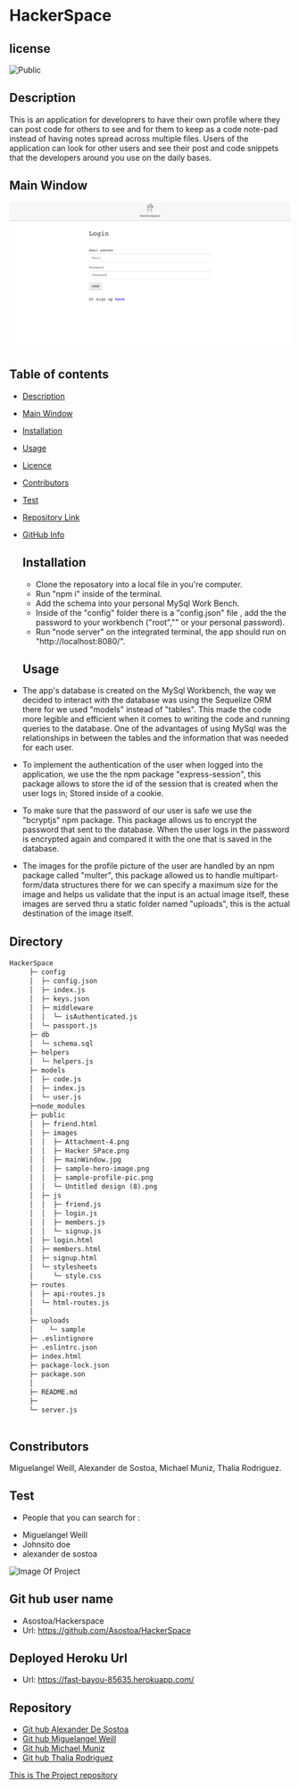 # HackerSpace

## license

![Public](https://img.shields.io/badge/license-Public-blue)

## Description

This is an application for developrers to have their own profile where they can post code for others to see and for them to keep as a code note-pad instead of having notes spread across multiple files. Users of the application can look for other users and see their post and code snippets that the developers around you use on the daily bases.

## Main Window

  ![Image Of Project](./public/images/mainWindow.jpg)


## Table of contents

- [Description](#Description)
- [Main Window](#MainWindow)
- [Installation](#Installation)
- [Usage](#Usage)
- [Licence](#License)
- [Contributors](#Contributors)
- [Test](#Test)
- [Repository Link](#Repository)
- [GitHub Info](#GitHub)

  ## Installation

  - Clone the reposatory into a local file in you're computer.
  - Run "npm i" inside of the terminal.
  - Add the schema into your personal MySql Work Bench.
  - Inside of the "config" folder there is a "config.json" file , add the the password to your workbench ("root","" or your personal password).
  - Run "node server" on the integrated terminal, the app should run on "http://localhost:8080/".

  ## Usage

- The app's database is created on the MySql Workbench, the way we decided to interact with the database was using the Sequelize ORM there for we used "models" instead of "tables". This made the code more legible and efficient when it comes to writing the code and running queries to the database.
One of the advantages of using MySql was the relationships in between the tables and the information that was needed for each user.
- To implement the authentication of the user when logged into the application, we use the the npm package "express-session", this package allows to store the id of the session that is created when the user logs in; Stored inside of a cookie. 
- To make sure that the password of our user is safe we use the "bcryptjs" npm package. This package allows us to encrypt the password that sent to the database. When the user logs in the password is encrypted again and compared it with the one that is saved in the database.
- The images for the profile picture of the user are handled by an npm package called "multer", this package allowed us to handle multipart-form/data structures there for we can specify a maximum size for the image and helps us validate that the input is an actual image itself, these images are served thru a static folder named "uploads", this is the actual destination of the image itself.

 ## Directory 

 ```
HackerSpace
      ├─ config
      │  ├─ config.json
      │  ├─ index.js
      │  ├─ keys.json
      │  ├─ middleware
      │  │  └─ isAuthenticated.js
      │  └─ passport.js
      ├─ db
      │  └─ schema.sql
      ├─ helpers
      │  └─ helpers.js
      ├─ models
      │  ├─ code.js
      │  ├─ index.js
      │  └─ user.js
      ├─node_modules
      ├─ public
      │  ├─ friend.html
      │  ├─ images
      │  │  ├─ Attachment-4.png
      │  │  ├─ Hacker SPace.png
      │  │  ├─ mainWindow.jpg
      │  │  ├─ sample-hero-image.png
      │  │  ├─ sample-profile-pic.png
      │  │  └─ Untitled design (8).png
      │  ├─ js
      │  │  ├─ friend.js
      │  │  ├─ login.js
      │  │  ├─ members.js
      │  │  └─ signup.js
      │  ├─ login.html
      │  ├─ members.html
      │  ├─ signup.html
      │  └─ stylesheets
      │     └─ style.css
      ├─ routes
      │  ├─ api-routes.js
      │  └─ html-routes.js
      │
      ├─ uploads
      │    └─ sample
      ├─ .eslintignore
      ├─ .eslintrc.json
      ├─ index.html
      ├─ package-lock.json
      ├─ package.son
      │  
      ├─ README.md
      ├─ 
      └─ server.js
        

```

  ## Constributors

  Miguelangel Weill, Alexander de Sostoa, Michael Muniz, Thalia Rodriguez.

  ## Test
  * People that you can search for : 
  - Miguelangel Weill
  - Johnsito doe
  - alexander de sostoa

  ![Image Of Project](https://user-images.githubusercontent.com/65316520/97037532-6661c480-1537-11eb-93aa-37d89785c8b1.gif)

  ## Git hub user name

  - Asostoa/Hackerspace 
  - Url: https://github.com/Asostoa/HackerSpace

  ## Deployed Heroku Url

  - Url: https://fast-bayou-85635.herokuapp.com/

  ## Repository
- [Git hub Alexander De Sostoa](https://github.com/Asostoa)
- [Git hub Miguelangel Weill](https://api.github.com/users/Miguelangelweill)
- [Git hub Michael Muniz](https://github.com/modernmediamichael)
- [Git hub Thalia Rodriguez](https://github.com/thaliarpuron)

[This is The Project repository](https://github.com/Asostoa/HackerSpace)
